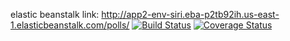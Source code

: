 elastic beanstalk link: http://app2-env-siri.eba-p2tb92ih.us-east-1.elasticbeanstalk.com/polls/
[![Build Status](https://app.travis-ci.com/SiriErrabelli/swe1-app.svg?branch=main)](https://app.travis-ci.com/SiriErrabelli/swe1-app)
[![Coverage Status](https://coveralls.io/repos/github/SiriErrabelli/swe1-app/badge.svg?branch=main)](https://coveralls.io/github/SiriErrabelli/swe1-app?branch=main) 

